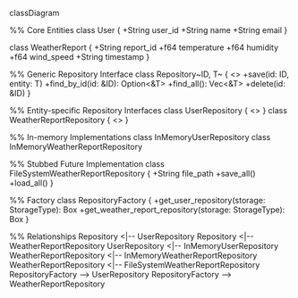 classDiagram

%% Core Entities
class User {
    +String user_id
    +String name
    +String email
}

class WeatherReport {
    +String report_id
    +f64 temperature
    +f64 humidity
    +f64 wind_speed
    +String timestamp
}

%% Generic Repository Interface
class Repository~ID, T~ {
    <<interface>>
    +save(id: ID, entity: T)
    +find_by_id(id: &ID): Option<&T>
    +find_all(): Vec<&T>
    +delete(id: &ID)
}

%% Entity-specific Repository Interfaces
class UserRepository {
    <<interface>>
}
class WeatherReportRepository {
    <<interface>>
}

%% In-memory Implementations
class InMemoryUserRepository
class InMemoryWeatherReportRepository

%% Stubbed Future Implementation
class FileSystemWeatherReportRepository {
    +String file_path
    +save_all()
    +load_all()
}

%% Factory
class RepositoryFactory {
    +get_user_repository(storage: StorageType): Box<UserRepository>
    +get_weather_report_repository(storage: StorageType): Box<WeatherReportRepository>
}

%% Relationships
Repository <|-- UserRepository
Repository <|-- WeatherReportRepository
UserRepository <|-- InMemoryUserRepository
WeatherReportRepository <|-- InMemoryWeatherReportRepository
WeatherReportRepository <|-- FileSystemWeatherReportRepository
RepositoryFactory --> UserRepository
RepositoryFactory --> WeatherReportRepository


